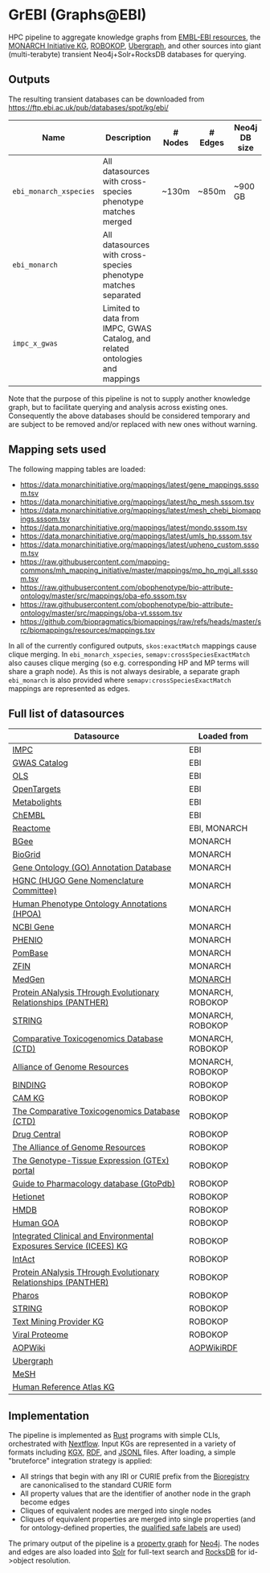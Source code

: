 # GrEBI (Graphs@EBI)

HPC pipeline to aggregate knowledge graphs from [EMBL-EBI resources](https://www.ebi.ac.uk/services/data-resources-and-tools), the [MONARCH Initiative KG](https://monarch-initiative.github.io/monarch-ingest/Sources/), [ROBOKOP](https://robokop.renci.org/), [Ubergraph](https://github.com/INCATools/ubergraph), and other sources into giant (multi-terabyte) transient Neo4j+Solr+RocksDB databases for querying.

## Outputs

The resulting transient databases can be downloaded from https://ftp.ebi.ac.uk/pub/databases/spot/kg/ebi/

| Name | Description | # Nodes | # Edges | Neo4j DB size
| ---------- | ------ | --- | --- | --- |
| `ebi_monarch_xspecies` | All datasources with cross-species phenotype matches merged | ~130m | ~850m | ~900 GB |
| `ebi_monarch` | All datasources with cross-species phenotype matches separated | | | |
| `impc_x_gwas` | Limited to data from IMPC, GWAS Catalog, and related ontologies and mappings | |  |  |

Note that the purpose of this pipeline is not to supply another knowledge graph, but to facilitate querying and analysis across existing ones. Consequently the above databases should be considered temporary and are subject to be removed and/or replaced with new ones without warning.

## Mapping sets used
 
The following mapping tables are loaded:

* https://data.monarchinitiative.org/mappings/latest/gene_mappings.sssom.tsv
* https://data.monarchinitiative.org/mappings/latest/hp_mesh.sssom.tsv
* https://data.monarchinitiative.org/mappings/latest/mesh_chebi_biomappings.sssom.tsv
* https://data.monarchinitiative.org/mappings/latest/mondo.sssom.tsv
* https://data.monarchinitiative.org/mappings/latest/umls_hp.sssom.tsv
* https://data.monarchinitiative.org/mappings/latest/upheno_custom.sssom.tsv
* https://raw.githubusercontent.com/mapping-commons/mh_mapping_initiative/master/mappings/mp_hp_mgi_all.sssom.tsv
* https://raw.githubusercontent.com/obophenotype/bio-attribute-ontology/master/src/mappings/oba-efo.sssom.tsv
* https://raw.githubusercontent.com/obophenotype/bio-attribute-ontology/master/src/mappings/oba-vt.sssom.tsv
* https://github.com/biopragmatics/biomappings/raw/refs/heads/master/src/biomappings/resources/mappings.tsv

In all of the currently configured outputs, `skos:exactMatch` mappings cause clique merging. In `ebi_monarch_xspecies`, `semapv:crossSpeciesExactMatch` also causes clique merging (so e.g. corresponding HP and MP terms will share a graph node). As this is not always desirable, a separate graph `ebi_monarch` is also provided where `semapv:crossSpeciesExactMatch` mappings are represented as edges.

## Full list of datasources

| Datasource | Loaded from |
| ---------- | ------ |
| [IMPC](https://www.mousephenotype.org/) | EBI
| [GWAS Catalog](https://www.ebi.ac.uk/gwas) | EBI
| [OLS](https://www.ebi.ac.uk/ols4) | EBI
| [OpenTargets](https://www.opentargets.org/) | EBI
| [Metabolights](https://www.ebi.ac.uk/metabolights) | EBI
| [ChEMBL](https://www.ebi.ac.uk/chembl/) | EBI
| [Reactome](https://reactome.org/) | EBI, MONARCH
| [BGee](https://www.bgee.org/about/) | MONARCH
| [BioGrid](https://thebiogrid.org/) | MONARCH
| [Gene Ontology (GO) Annotation Database](https://monarch-initiative.github.io/monarch-ingest/Sources/go/) | MONARCH
| [HGNC (HUGO Gene Nomenclature Committee)](https://www.genenames.org/) | MONARCH
| [Human Phenotype Ontology Annotations (HPOA)](https://hpo.jax.org/data/annotations) | MONARCH
| [NCBI Gene](https://monarch-initiative.github.io/monarch-ingest/Sources/ncbi/) | MONARCH
| [PHENIO](https://monarch-initiative.github.io/monarch-ingest/Sources/phenio/) | MONARCH
| [PomBase](https://www.pombase.org) | MONARCH
| [ZFIN](https://monarch-initiative.github.io/monarch-ingest/Sources/zfin/) | MONARCH
| [MedGen](https://www.ncbi.nlm.nih.gov/mesh/) | [MONARCH](https://github.com/monarch-initiative/medgen)
| [Protein ANalysis THrough Evolutionary Relationships (PANTHER)](http://pantherdb.org/) | MONARCH, ROBOKOP
| [STRING](https://string-db.org/) | MONARCH, ROBOKOP
| [Comparative Toxicogenomics Database (CTD)](http://ctdbase.org/about/) | MONARCH, ROBOKOP
| [Alliance of Genome Resources](https://www.alliancegenome.org/) | MONARCH, ROBOKOP
| [BINDING](https://www.bindingdb.org/) | ROBOKOP
| [CAM KG](https://robokop.renci.org/api-docs/docs/automat/cam-kg) | ROBOKOP
| [The Comparative Toxicogenomics Database (CTD)](http://ctdbase.org/about/) | ROBOKOP
| [Drug Central](https://drugcentral.org/) | ROBOKOP
| [The Alliance of Genome Resources](https://www.alliancegenome.org/) | ROBOKOP
| [The Genotype-Tissue Expression (GTEx) portal](https://gtexportal.org/home) | ROBOKOP
| [Guide to Pharmacology database (GtoPdb)](http://www.guidetopharmacology.org) | ROBOKOP
| [Hetionet](https://het.io/) | ROBOKOP
| [HMDB](https://hmdb.ca/) | ROBOKOP
| [Human GOA](https://www.ebi.ac.uk/GOA/index) | ROBOKOP
| [Integrated Clinical and Environmental Exposures Service (ICEES) KG](https://github.com/NCATSTranslator/Translator-All/wiki/Exposures-Provider-ICEES) | ROBOKOP
| [IntAct](https://www.ebi.ac.uk/intact/home) | ROBOKOP
| [Protein ANalysis THrough Evolutionary Relationships (PANTHER)](http://pantherdb.org/) | ROBOKOP
| [Pharos](https://pharos.nih.gov/) | ROBOKOP
| [STRING](https://string-db.org/) | ROBOKOP
| [Text Mining Provider KG](https://github.com/NCATSTranslator/Translator-All/wiki/Text-Mining-Provider) | ROBOKOP
| [Viral Proteome](https://www.ebi.ac.uk/GOA/proteomes) | ROBOKOP
| [AOPWiki](https://aopwiki.org/) | [AOPWikiRDF](https://github.com/marvinm2/AOPWikiRDF)
| [Ubergraph](https://github.com/INCATools/ubergraph)
| [MeSH](https://www.ncbi.nlm.nih.gov/mesh/)
| [Human Reference Atlas KG](https://humanatlas.io/)


## Implementation

The pipeline is implemented as [Rust](https://www.rust-lang.org/) programs with simple CLIs, orchestrated with [Nextflow](https://www.nextflow.io/). Input KGs are represented in a variety of formats including [KGX](https://github.com/biolink/kgx), [RDF](https://www.w3.org/RDF/), and [JSONL](https://jsonlines.org/) files. After loading, a simple "bruteforce" integration strategy is applied:

* All strings that begin with any IRI or CURIE prefix from the [Bioregistry](https://bioregistry.io/) are canonicalised to the standard CURIE form
* All property values that are the identifier of another node in the graph become edges
* Cliques of equivalent nodes are merged into single nodes
* Cliques of equivalent properties are merged into single properties (and for ontology-defined properties, the [qualified safe labels](https://github.com/VirtualFlyBrain/neo4j2owl/blob/master/README.md) are used)

The primary output of the pipeline is a [property graph](https://docs.oracle.com/en/database/oracle/property-graph/22.2/spgdg/what-are-property-graphs.html) for [Neo4j](https://github.com/neo4j/neo4j). The nodes and edges are also loaded into [Solr](https://solr.apache.org/) for full-text search and [RocksDB](https://rocksdb.org/) for id->object resolution.



